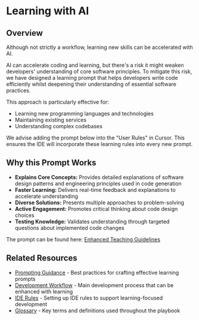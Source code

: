 # Learning with AI

## Overview

Although not strictly a workflow, learning new skills can be accelerated with AI.

AI can accelerate coding and learning, but there's a risk it might weaken developers' understanding of core software principles. To mitigate this risk, we have designed a learning prompt that helps developers write code efficiently whilst deepening their understanding of essential software practices.

This approach is particularly effective for:
- Learning new programming languages and technologies
- Maintaining existing services
- Understanding complex codebases

We advise adding the prompt below into the "User Rules" in Cursor. This ensures the IDE will incorporate these learning rules into every new prompt.

## Why this Prompt Works

- **Explains Core Concepts:** Provides detailed explanations of software design patterns and engineering principles used in code generation
- **Faster Learning:** Delivers real-time feedback and explanations to accelerate understanding
- **Diverse Solutions:** Presents multiple approaches to problem-solving
- **Active Engagement:** Promotes critical thinking about code design choices
- **Testing Knowledge:** Validates understanding through targeted questions about implemented code changes

The prompt can be found here: [Enhanced Teaching Guidelines](../prompt-library/general/prompt-enhanced-teaching-guideline.md)

## Related Resources

- [Prompting Guidance](../prompt-library/prompting-guidance.md) - Best practices for crafting effective learning prompts
- [Development Workflow](feature-based-development/04-development.md) - Main development process that can be enhanced with learning
- [IDE Rules](../ide-rules/README.md) - Setting up IDE rules to support learning-focused development
- [Glossary](../glossary.md) - Key terms and definitions used throughout the playbook

